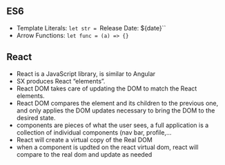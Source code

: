 ## ES6
- Template Literals: `let str = `Release Date: ${date}``
- Arrow Functions: `let func = (a) => {}`

## React
- React is a JavaScript library, is similar to Angular
- SX produces React “elements”.
- React DOM takes care of updating the DOM to match the React elements.
- React DOM compares the element and its children to the previous one, and only applies the DOM updates necessary to bring the DOM to the desired state.
- components are pieces of what the user sees, a full application is a collection of individual components (nav bar, profile,...
- React will create a virtual copy of the Real DOM
- when a component is updted on the react virtual dom, react will compare to the real dom and update as needed
